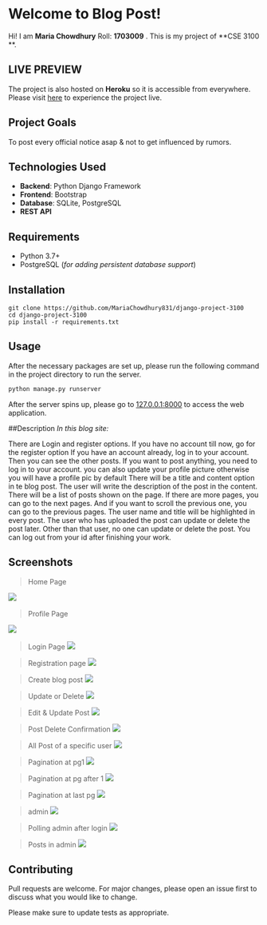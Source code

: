 # Welcome to Blog Post!  
  
Hi! I am **Maria Chowdhury**
Roll:  **1703009** . This is my project of **CSE 3100 **.  
  
## LIVE PREVIEW  
The project is also hosted on **Heroku** so it is accessible from everywhere.  
Please visit [here](http://blog1703009.herokuapp.com/register/) to experience the project live.   
  
## Project Goals  
  
To post every official notice asap & not to get influenced by rumors. 
  
## Technologies Used  
+ **Backend**: Python Django Framework  
+ **Frontend**: Bootstrap  
+ **Database**: SQLite, PostgreSQL  
+ **REST API**  
  
  
## Requirements  
  
+ Python 3.7+  
+ PostgreSQL (*for adding persistent database support*)  
  
## Installation  
  
```  
git clone https://github.com/MariaChowdhury831/django-project-3100  
cd django-project-3100  
pip install -r requirements.txt  
```  
  
## Usage  
  
After the necessary packages are set up, please run the following command in the project directory to run the server.  
```python  
python manage.py runserver  
```  
After the server spins up, please go to [127.0.0.1:8000](http://127.0.0.1:8000/)  to access the web application.  

##Description
*In this blog site:*

There are Login and register options.
If you have no account till now, go for the register option 
If you have an account already, log in to your account.
Then you can see the other posts.
If you want to post anything, you need to log in to your account.
you can also update your profile picture otherwise you will have a profile pic by default 
There will be a title and content option in te blog post.
The user will write the description of the post in the content.
There will be a list of posts shown on the page. If there are more pages, you can go to the next pages. And if you want to scroll the previous one, you can go to the previous pages.
The user name and title will be highlighted in every post.
The user who has uploaded the post can update or delete the post later. Other than that user, no one can update or delete the post.
You can log out from your id after finishing your work.

  
## Screenshots  
  
> Home Page  
  
![](https://i.imgur.com/iQGX9xL.png)
&nbsp;  
  
> Profile Page  

![](https://i.imgur.com/BBkZv6z.png)
&nbsp;  
>Login Page
![](https://i.imgur.com/25L6kj1.png)
&nbsp;

>Registration page
![](https://i.imgur.com/Z8OqEfz.png)
&nbsp;

>Create blog post 
![](https://i.imgur.com/CFZDiJu.png)
&nbsp;

>Update or Delete
![](https://i.imgur.com/dyP9Qwd.png)
&nbsp;

>Edit & Update Post
![](https://i.imgur.com/yehFzRT.png)
&nbsp;

>Post Delete Confirmation
![](https://i.imgur.com/CjT6JIW.png)
&nbsp;

>All Post of a specific user
![](https://i.imgur.com/WZ69yM8.png)
&nbsp;

>Pagination at pg1
![](https://i.imgur.com/KpfSkxk.png)
&nbsp;

>Pagination at pg after 1
![](https://i.imgur.com/rG63jFk.png)
&nbsp;

>Pagination at last pg
![](https://i.imgur.com/MIqobS8.png)
&nbsp;

>admin
![](https://i.imgur.com/psoqus4.png)
&nbsp;

>Polling admin after login
![](https://i.imgur.com/j9wQF1n.png)
&nbsp;

>Posts in admin
![](https://i.imgur.com/RNsweOj.png)
&nbsp;





  
## Contributing  
Pull requests are welcome. For major changes, please open an issue first to discuss what you would like to change.  
  
Please make sure to update tests as appropriate.